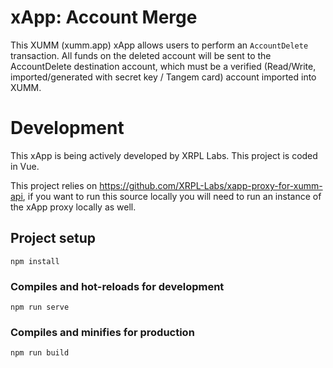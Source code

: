 # xApp: Account Merge

This XUMM (xumm.app) xApp allows users to perform an `AccountDelete` transaction.
All funds on the deleted account will be sent to the AccountDelete destination account,
which must be a verified (Read/Write, imported/generated with secret key / Tangem card) 
account imported into XUMM.

# Development

This xApp is being actively developed by XRPL Labs. This project is coded in Vue.

This project relies on https://github.com/XRPL-Labs/xapp-proxy-for-xumm-api, if you
want to run this source locally you will need to run an instance of the xApp proxy locally as well.

## Project setup

```
npm install
```

### Compiles and hot-reloads for development
```
npm run serve
```

### Compiles and minifies for production
```
npm run build
```

